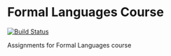 # Formal Languages Course

[![Build Status](https://travis-ci.org/e90r/formal_languages_course.svg?branch=assignment_1)](https://travis-ci.org/e90r/formal_languages_course)

Assignments for Formal Languages course
